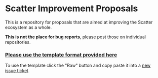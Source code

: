 # Scatter Improvement Proposals

This is a repository for proposals that are aimed at improving the Scatter ecosystem as a whole. 

**This is not the place for bug reports**, please post those on individual repositories.


### [Please use the template format provided here](https://github.com/GetScatter/SIPs/blob/master/SIP-Template.md)
To use the template click the "Raw" button and copy paste it into a [new issue ticket](https://github.com/GetScatter/SIPs/issues/new).
